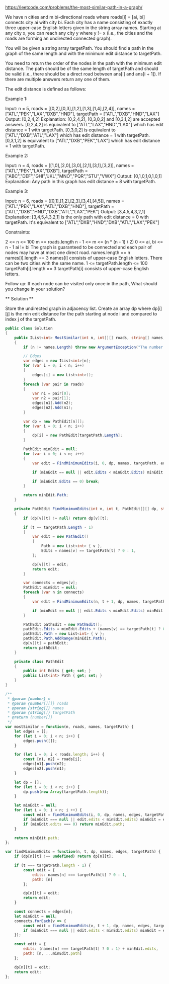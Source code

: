 https://leetcode.com/problems/the-most-similar-path-in-a-graph/

We have n cities and m bi-directional roads where roads[i] = [ai, bi] connects city ai with city bi. Each city has a name consisting of exactly three upper-case English letters given in the string array names. Starting at any city x, you can reach any city y where y != x (i.e., the cities and the roads are forming an undirected connected graph).

You will be given a string array targetPath. You should find a path in the graph of the same length and with the minimum edit distance to targetPath.

You need to return the order of the nodes in the path with the minimum edit distance. The path should be of the same length of targetPath and should be valid (i.e., there should be a direct road between ans[i] and ans[i + 1]). If there are multiple answers return any one of them.

The edit distance is defined as follows:

Example 1:

Input: n = 5, roads = [[0,2],[0,3],[1,2],[1,3],[1,4],[2,4]], names = ["ATL","PEK","LAX","DXB","HND"], targetPath = ["ATL","DXB","HND","LAX"]
Output: [0,2,4,2]
Explanation: [0,2,4,2], [0,3,0,2] and [0,3,1,2] are accepted answers.
[0,2,4,2] is equivalent to ["ATL","LAX","HND","LAX"] which has edit distance = 1 with targetPath.
[0,3,0,2] is equivalent to ["ATL","DXB","ATL","LAX"] which has edit distance = 1 with targetPath.
[0,3,1,2] is equivalent to ["ATL","DXB","PEK","LAX"] which has edit distance = 1 with targetPath.

Example 2:

Input: n = 4, roads = [[1,0],[2,0],[3,0],[2,1],[3,1],[3,2]], names = ["ATL","PEK","LAX","DXB"], targetPath = ["ABC","DEF","GHI","JKL","MNO","PQR","STU","VWX"]
Output: [0,1,0,1,0,1,0,1]
Explanation: Any path in this graph has edit distance = 8 with targetPath.

Example 3:

Input: n = 6, roads = [[0,1],[1,2],[2,3],[3,4],[4,5]], names = ["ATL","PEK","LAX","ATL","DXB","HND"], targetPath = ["ATL","DXB","HND","DXB","ATL","LAX","PEK"]
Output: [3,4,5,4,3,2,1]
Explanation: [3,4,5,4,3,2,1] is the only path with edit distance = 0 with targetPath.
It's equivalent to ["ATL","DXB","HND","DXB","ATL","LAX","PEK"]

Constraints:

2 <= n <= 100
m == roads.length
n - 1 <= m <= (n * (n - 1) / 2)
0 <= ai, bi <= n - 1
ai != bi
The graph is guaranteed to be connected and each pair of nodes may have at most one direct road.
names.length == n
names[i].length == 3
names[i] consists of upper-case English letters.
There can be two cities with the same name.
1 <= targetPath.length <= 100
targetPath[i].length == 3
targetPath[i] consists of upper-case English letters.

Follow up: If each node can be visited only once in the path, What should you change in your solution?

** Solution **

Store the undirected graph in adjacency list.
Create an array dp where dp[i][j] is the min edit distance for the path starting at node i and compared to index j of the targetPath.


```C#
public class Solution
{
    public IList<int> MostSimilar(int n, int[][] roads, string[] names, string[] targetPath)
    {
        if (n != names.Length) throw new ArgumentException("The number of vertices is wrong.");

        // Edges
        var edges = new IList<int>[n];
        for (var i = 0; i < n; i++)
        {
            edges[i] = new List<int>();
        }
        foreach (var pair in roads)
        {
            var n1 = pair[0];
            var n2 = pair[1];
            edges[n1].Add(n2);
            edges[n2].Add(n1);
        }

        var dp = new PathEdit[n][];
        for (var i = 0; i < n; i++)
        {
            dp[i] = new PathEdit[targetPath.Length];
        }

        PathEdit minEdit = null;
        for (var i = 0; i < n; i++)
        {
            var edit = FindMinimumEdits(i, 0, dp, names, targetPath, edges);

            if (minEdit == null || edit.Edits < minEdit.Edits) minEdit = edit;

            if (minEdit.Edits == 0) break;
        }

        return minEdit.Path;
    }

    private PathEdit FindMinimumEdits(int v, int t, PathEdit[][] dp, string[] names, string[] targetPath, IList<int>[] edges)
    {
        if (dp[v][t] != null) return dp[v][t];

        if (t == targetPath.Length - 1)
        {
            var edit = new PathEdit()
            {
                Path = new List<int> { v },
                Edits = names[v] == targetPath[t] ? 0 : 1,
            };

            dp[v][t] = edit;
            return edit;
        }

        var connects = edges[v];
        PathEdit minEdit = null;
        foreach (var n in connects)
        {
            var edit = FindMinimumEdits(n, t + 1, dp, names, targetPath, edges);

            if (minEdit == null || edit.Edits < minEdit.Edits) minEdit = edit;
        }

        PathEdit pathEdit = new PathEdit();
        pathEdit.Edits = minEdit.Edits + (names[v] == targetPath[t] ? 0 : 1);
        pathEdit.Path = new List<int> { v };
        pathEdit.Path.AddRange(minEdit.Path);
        dp[v][t] = pathEdit;
        return pathEdit;
    }

    private class PathEdit
    {
        public int Edits { get; set; }
        public List<int> Path { get; set; }
    }
}
```

```JavaScript
/**
 * @param {number} n
 * @param {number[][]} roads
 * @param {string[]} names
 * @param {string[]} targetPath
 * @return {number[]}
 */
var mostSimilar = function(n, roads, names, targetPath) {
    let edges = [];
    for (let i = 0; i < n; i++) {
    	edges.push([]);
    }

    for (let i = 0; i < roads.length; i++) {
    	const [n1, n2] = roads[i];
    	edges[n1].push(n2);
    	edges[n2].push(n1);
    }

    let dp = [];
    for (let i = 0; i < n; i++) {
    	dp.push(new Array(targetPath.length));
    }

    let minEdit = null;
    for (let i = 0; i < n; i ++) {
        const edit = findMinimumEdits(i, 0, dp, names, edges, targetPath);
        if (minEdit === null || edit.edits < minEdit.edits) minEdit = edit;
        if (minEdit.edits === 0) return minEdit.path;
    }

    return minEdit.path;
};

var findMinimumEdits = function(n, t, dp, names, edges, targetPath) {
    if (dp[n][t] !== undefined) return dp[n][t];

    if (t === targetPath.length - 1) {
        const edit = {
            edits: names[n] === targetPath[t] ? 0 : 1,
            path: [n]
        };

        dp[n][t] = edit;
        return edit;
    }

    const connects = edges[n];
    let minEdit = null;
    connects.forEach(v => {
        const edit = findMinimumEdits(v, t + 1, dp, names, edges, targetPath);
        if (minEdit === null || edit.edits < minEdit.edits) minEdit = edit;
    });

    const edit = {
        edits: (names[n] === targetPath[t] ? 0 : 1) + minEdit.edits,
        path: [n, ...minEdit.path]
    };

    dp[n][t] = edit;
    return edit;
};
```